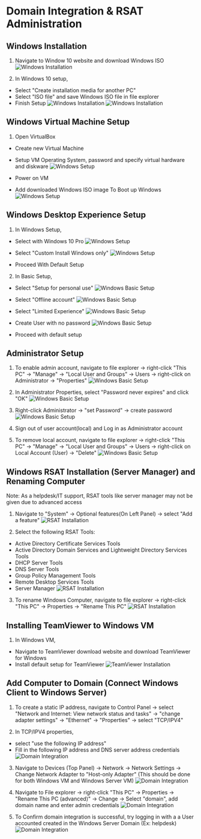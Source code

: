# Domain Integration & RSAT Administration

## Windows Installation

1. Navigate to Window 10 website and download Windows ISO
![Windows Installation](./screenshots/windows-installation.png)

2. In Windows 10 setup,
- Select "Create installation media for another PC"
- Select "ISO file" and save Windows ISO file in file explorer
- Finish Setup
![Windows Installation](./screenshots/windows-installation-2.png)
![Windows Installation](./screenshots/windows-installation-3.png)

## Windows Virtual Machine Setup

1. Open VirtualBox
- Create new Virtual Machine
- Setup VM Operating System, password and specify virtual hardware and diskware
![Windows Setup](./screenshots/windows-setup.png)

- Power on VM
- Add downloaded Windows ISO image To Boot up Windows
![Windows Setup](./screenshots/windows-setup-2.png)

## Windows Desktop Experience Setup

1. In Windows Setup,
- Select with Windows 10 Pro
![Windows Setup](./screenshots/windows-setup-3.png)

- Select "Custom Install Windows only"
![Windows Setup](./screenshots/windows-setup-4.png)

- Proceed With Default Setup

2. In Basic Setup,
- Select "Setup for personal use"
![Windows Basic Setup](./screenshots/basic-setup.png)

- Select "Offline account"
![Windows Basic Setup](./screenshots/basic-setup-2.png)

- Select "Limited Experience"
![Windows Basic Setup](./screenshots/basic-setup-3.png)

- Create User with no password
![Windows Basic Setup](./screenshots/basic-setup-4.png)

- Proceed with default setup

## Administrator Setup
1. To enable admin account, navigate to file explorer -> right-click "This PC" -> "Manage" -> "Local User and Groups" -> Users -> right-click on Administrator -> "Properties"
![Windows Basic Setup](./screenshots/basic-setup-5.png)

2. In Administrator Properties, select "Password never expires" and click "OK"
![Windows Basic Setup](./screenshots/basic-setup-6.png)

3. Right-click Administrator -> "set Password" -> create password
![Windows Basic Setup](./screenshots/basic-setup-7.png)

4. Sign out of user account(local) and Log in as Administrator account

5. To remove local account, navigate to file explorer -> right-click "This PC" -> "Manage" -> "Local User and Groups" -> Users -> right-click on Local Account (User) -> "Delete"
![Windows Basic Setup](./screenshots/basic-setup-8.png)

## Windows RSAT Installation (Server Manager) and Renaming Computer
Note: As a helpdesk/IT support, RSAT tools like server manager may not be given due to advanced access

1. Navigate to "System" -> Optional features(On Left Panel) -> select "Add a feature"
![RSAT Installation](./screenshots/rsat-installation.png)

2. Select the following RSAT Tools: 
- Active Directory Certificate Services Tools
- Active Directory Domain Services and Lightweight Directory Services Tools
- DHCP Server Tools
- DNS Server Tools
- Group Policy Management Tools
- Remote Desktop Services Tools
- Server Manager
![RSAT Installation](./screenshots/rsat-installation-2.png)

3. To rename Windows Computer, navigate to file explorer -> right-click "This PC" -> Properties -> "Rename This PC"
![RSAT Installation](./screenshots/rsat-installation-3.png)

## Installing TeamViewer to Windows VM

1. In Windows VM,
- Navigate to TeamViewer download website and download TeamViewer for Windows
- Install default setup for TeamViewer
![TeamViewer Installation](./screenshots/teamviewer-install.png)

## Add Computer to Domain (Connect Windows Client to Windows Server)

1. To create a static IP address, navigate to Control Panel -> select "Network and Internet: View network status and tasks" -> "change adapter settings" -> "Ethernet" -> "Properties" -> select "TCP/IPV4"

2. In TCP/IPV4 properties,
- select "use the following IP address"
- Fill in the following IP address and DNS server address credentials
![Domain Integration](./screenshots/domain-integration.png)

3. Navigate to Devices (Top Panel) -> Network -> Network Settings -> Change Network Adapter to "Host-only Adapter" (This should be done for both Windows VM and Windows Server VM)
![Domain Integration](./screenshots/domain-integration-2.png)

4. Navigate to File explorer -> right-click "This PC" -> Properties -> "Rename This PC (advanced)" -> Change -> Select "domain", add domain name and enter admin credentials
![Domain Integration](./screenshots/domain-integration-3.png)

5. To Confirm domain integration is successful, try logging in with a a User accounted created in the Windows Server Domain (Ex: helpdesk)
![Domain Integration](./screenshots/domain-integration-4.png)